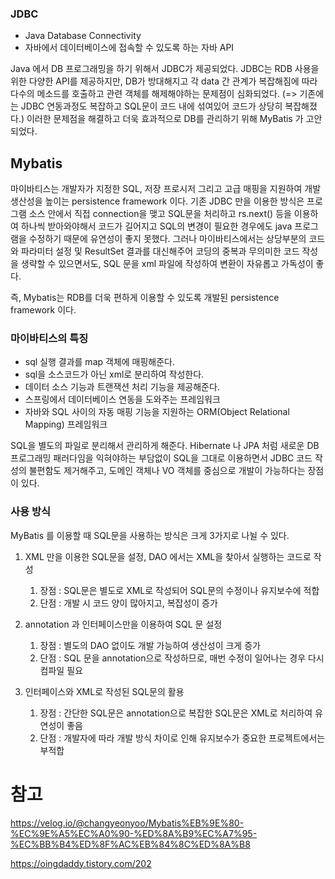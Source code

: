 
### JDBC
- Java Database Connectivity
- 자바에서 데이터베이스에 접속할 수 있도록 하는 자바 API

Java 에서 DB 프로그래밍을 하기 위해서 JDBC가 제공되었다. JDBC는 RDB 사용을 위한 다양한 API를 제공하지만, DB가 방대해지고 각 data 간 관계가 복잡해짐에 따라 다수의 메소드를 호출하고 관련 객체를 해제해야하는 문제점이 심화되었다. (=> 기존에는 JDBC 연동과정도 복잡하고 SQL문이 코드 내에 섞여있어 코드가 상당히 복잡해졌다.) 이러한 문제점을 해결하고 더욱 효과적으로 DB를 관리하기 위해 MyBatis 가 고안되었다.

## Mybatis
마이바티스는 개발자가 지정한 SQL, 저장 프로시저 그리고 고급 매핑을 지원하여 개발 생산성을 높이는 persistence framework 이다. 기존 JDBC 만을 이용한 방식은 프로그램 소스 안에서 직접 connection을 맺고 SQL문을 처리하고 rs.next() 등을 이용하여 하나씩 받아와야해서 코드가 길어지고 SQL의 변경이 필요한 경우에도 java 프로그램을 수정하기 때문에 유연성이 좋지 못했다. 
그러나 마이바티스에서는 상당부분의 코드와 파라미터 설정 및 ResultSet 결과를 대신해주어 코딩의 중복과 무의미한 코드 작성을 생략할 수 있으면서도, SQL 문을 xml 파일에 작성하여 변환이 자유롭고 가독성이 좋다.

즉, Mybatis는 RDB를 더욱 편하게 이용할 수 있도록 개발된 persistence framework 이다.


### 마이바티스의 특징
- sql 실행 결과를 map 객체에 매핑해준다.
- sql을 소스코드가 아닌 xml로 분리하여 작성한다.
- 데이터 소스 기능과 트랜잭션 처리 기능을 제공해준다.
- 스프링에서 데이터베이스 연동을 도와주는 프레임워크
- 자바와 SQL 사이의 자동 매핑 기능을 지원하는 ORM(Object Relational Mapping) 프레임워크

SQL을 별도의 파일로 분리해서 관리하게 해준다.
Hibernate 나 JPA 처럼 새로운 DB 프로그래밍 패러다임을 익혀야하는 부담없이 SQL을 그대로 이용하면서 JDBC 코드 작성의 불편함도 제거해주고, 도메인 객체나 VO 객체를 중심으로 개발이 가능하다는 장점이 있다.


### 사용 방식
MyBatis 를 이용할 때 SQL문을 사용하는 방식은 크게 3가지로 나뉠 수 있다.

1. XML 만을 이용한 SQL문을 설정, DAO 에서는 XML을 찾아서 실행하는 코드로 작성
	1. 장점 : SQL문은 별도로 XML로 작성되어 SQL문의 수정이나 유지보수에 적합
	2. 단점 : 개발 시 코드 양이 많아지고, 복잡성이 증가

2. annotation 과 인터페이스만을 이용하여 SQL 문 설정
	1. 장점 : 별도의 DAO 없이도 개발 가능하여 생산성이 크게 증가
	2. 단점 : SQL 문을 annotation으로 작성하므로, 매번 수정이 일어나는 경우 다시 컴파일 필요

3. 인터페이스와 XML로 작성된 SQL문의 활용
	1. 장점 : 간단한 SQL문은 annotation으로 복잡한 SQL문은 XML로 처리하여 유연성이 좋음
	2. 단점 : 개발자에 따라 개발 방식 차이로 인해 유지보수가 중요한 프로젝트에서는 부적합



# 참고

https://velog.io/@changyeonyoo/Mybatis%EB%9E%80-%EC%9E%A5%EC%A0%90-%ED%8A%B9%EC%A7%95-%EC%BB%B4%ED%8F%AC%EB%84%8C%ED%8A%B8

https://oingdaddy.tistory.com/202
